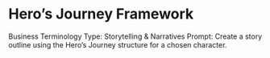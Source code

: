 # Hero’s Journey Framework

Business Terminology Type: Storytelling & Narratives
Prompt: Create a story outline using the Hero’s Journey structure for a chosen character.